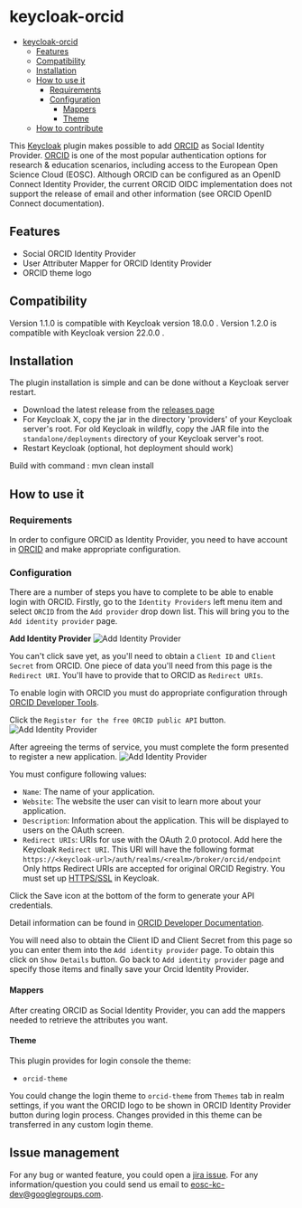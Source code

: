 # keycloak-orcid

- [keycloak-orcid](#keycloak-orcid)
  - [Features](#features)
  - [Compatibility](#compatibility)
  - [Installation](#installation)
  - [How to use it](#how-to-use-it)
    - [Requirements](#requirements)
    - [Configuration](#configuration)
      - [Mappers](#mappers)
      - [Theme](#theme)
  - [How to contribute](#how-to-contribute)

This [Keycloak](https://www.keycloak.org) plugin makes possible to add [ORCID](https://orcid.org/) as Social Identity Provider.
[ORCID](https://orcid.org/)  is one of the most popular authentication options for research & education scenarios, including access to the European Open Science Cloud (EOSC).
Although ORCID can be configured as an OpenID Connect Identity Provider, the current ORCID OIDC implementation does not support the release of email and other information (see ORCID OpenID Connect documentation).

## Features

* Social ORCID Identity Provider
* User Attributer Mapper for ORCID Identity Provider
* ORCID theme logo

## Compatibility

Version 1.1.0 is compatible with Keycloak version 18.0.0 .
Version 1.2.0 is compatible with Keycloak version 22.0.0 .

## Installation

The plugin installation is simple and can be done without a Keycloak server restart.

* Download the latest release from the [releases page](https://github.com/eosc-kc/keycloak-orcid/releases)
* For Keycloak X, copy the jar in the directory 'providers' of your Keycloak server's root. For old Keycloak in wildfly, copy the JAR file into the `standalone/deployments` directory of your Keycloak server's root.
* Restart Keycloak (optional, hot deployment should work)

Build with command : mvn clean install

## How to use it

### Requirements

In order to configure ORCID as Identity Provider, you need to have account in [ORCID](https://orcid.org/) and make appropriate configuration.

### Configuration

There are a number of steps you have to complete to be able to enable login with ORCID.  Firstly, go to the `Identity Providers` left menu item
and select `ORCID` from the `Add provider` drop down list.  This will bring you to the `Add identity provider` page.

**Add Identity Provider**
![Add Identity Provider](src/main/resources/img/orcid-add-identity-provider.png)

You can't click save yet, as you'll need to obtain a `Client ID` and `Client Secret` from ORCID.  One piece of data you'll need from this
page is the `Redirect URI`.  You'll have to provide that to ORCID as `Redirect URIs`.

To enable login with ORCID you must do appropriate configuration through [ORCID Developer Tools](https://orcid.org/developer-tools).

Click the `Register for the free ORCID public API` button.
![Add Identity Provider](src/main/resources/img/orcid-register-application.png)

After agreeing the terms of service, you must complete the form presented to register a new application.
![Add Identity Provider](src/main/resources/img/orcid-configure-application.png)

You must configure following values:

* `Name`: The name of your application.
* `Website`: The website the user can visit to learn more about your application.
* `Description`: Information about the application. This will be displayed to users on the OAuth screen.
* `Redirect URIs`: URIs for use with the OAuth 2.0 protocol. Add here the Keycloak `Redirect URI`. This URI will have the following format `https://<keycloak-url>/auth/realms/<realm>/broker/orcid/endpoint`
  Only https Redirect URIs are accepted for original ORCID Registry. You must set up [HTTPS/SSL](https://www.keycloak.org/docs/latest/server_installation/index.html#_setting_up_ssl) in Keycloak.

Click the Save icon at the bottom of the form to generate your API credentials.

Detail information can be found in [ORCID Developer Documentation](https://info.orcid.org/documentation/integration-guide/registering-a-public-api-client/#easy-faq-2606).

You will need also to obtain the Client ID and Client Secret from this page so you can enter them into the `Add identity provider` page.
To obtain this click on `Show Details` button. Go back to `Add identity provider` page and specify those items and finally save your Orcid Identity Provider.

#### Mappers

After creating ORCID as Social Identity Provider, you can add the mappers needed to retrieve the attributes you want.

#### Theme

This plugin provides for login console the theme:
* `orcid-theme`

You could change the login theme to `orcid-theme` from `Themes` tab in realm settings, if you want the ORCID logo to be shown in ORCID Identity Provider button during login process.
Changes provided in this theme can be transferred in any custom login theme.

## Issue management

For any bug or wanted feature, you could open a [jira issue](https://github.com/eosc-kc/keycloak-orcid/issues).
For any information/question you could send us email to eosc-kc-dev@googlegroups.com.
